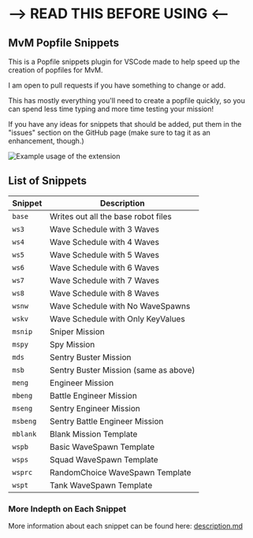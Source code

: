 # --> READ THIS BEFORE USING <-- #

## MvM Popfile Snippets
This is a Popfile snippets plugin for VSCode made to help speed up the creation of popfiles for MvM.

I am open to pull requests if you have something to change or add.

This has mostly everything you'll need to create a popfile quickly, so you can spend less time typing and more time testing your mission!

If you have any ideas for snippets that should be added, put them in the "issues" section on the GitHub page (make sure to tag it as an enhancement, though.)

![Example usage of the extension](https://github.com/xyantoaster/xyantoaster-popfile-snippets/blob/main/images/example_usage.gif "Example usage of the extension")

## List of Snippets
| Snippet    | Description                             |
| -------    | ----------------------------------------|
| `base`     | Writes out all the base robot files     |
| `ws3`      | Wave Schedule with 3 Waves              |
| `ws4`      | Wave Schedule with 4 Waves              |
| `ws5`      | Wave Schedule with 5 Waves              |
| `ws6`      | Wave Schedule with 6 Waves              |
| `ws7`      | Wave Schedule with 7 Waves              |
| `ws8`      | Wave Schedule with 8 Waves              |
| `wsnw`     | Wave Schedule with No WaveSpawns        |
| `wskv`     | Wave Schedule with Only KeyValues       |
| `msnip`    | Sniper Mission                          |
| `mspy`     | Spy Mission                             |
| `mds`      | Sentry Buster Mission                   |
| `msb`      | Sentry Buster Mission (same as above)   |
| `meng`     | Engineer Mission                        |
| `mbeng`    | Battle Engineer Mission                 |
| `mseng`    | Sentry Engineer Mission                 |
| `msbeng`   | Sentry Battle Engineer Mission          |
| `mblank`   | Blank Mission Template                  |
| `wspb`     | Basic WaveSpawn Template                |
| `wsps`     | Squad WaveSpawn Template                |
| `wsprc`    | RandomChoice WaveSpawn Template         |
| `wspt`     | Tank WaveSpawn Template                 |

### More Indepth on Each Snippet
More information about each snippet can be found here: [description.md](https://github.com/xyantoaster/xyantoaster-popfile-snippets/blob/main/description.md)


